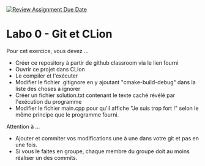[![Review Assignment Due Date](https://classroom.github.com/assets/deadline-readme-button-22041afd0340ce965d47ae6ef1cefeee28c7c493a6346c4f15d667ab976d596c.svg)](https://classroom.github.com/a/wZI_Npek)
# Labo 0 - Git et CLion

Pour cet exercice, vous devez ... 

- Créer ce repository à partir de github classroom via le lien fourni
- Ouvrir ce projet dans CLion 
- Le compiler et l'exécuter 
- Modifier le fichier .gitignore en y ajoutant "cmake-build-debug" dans la liste des choses à ignorer
- Créer un fichier solution.txt contenant le texte caché révélé par l'exécution du programme
- Modifier le fichier main.cpp pour qu'il affiche "Je suis trop fort !" selon le même principe que le programme fourni. 

Attention à ... 
- Ajouter et commiter vos modifications une à une dans votre git et pas en une fois. 
- Si vous le faites en groupe, chaque membre du groupe doit au moins réaliser un des commits. 

